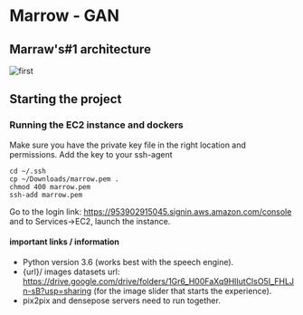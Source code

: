 # Marrow - GAN

## Marraw's#1 architecture
![first](https://i.imgur.com/8VvJ57J.jpg)

## Starting the project

### Running the EC2 instance and dockers

Make sure you have the private key file in the right location and permissions. Add the key to your ssh-agent
```
cd ~/.ssh
cp ~/Downloads/marrow.pem .
chmod 400 marrow.pem
ssh-add marrow.pem
```
Go to the login link: https://953902915045.signin.aws.amazon.com/console and to Services->EC2, launch the instance.

#### important links / information
- Python version 3.6 (works best with the speech engine). 
- {url}/ images datasets url: https://drive.google.com/drive/folders/1Gr6_H00FaXq9HlIutClsO5I_FHLJn-sB?usp=sharing (for the image slider that starts the experience). 
- pix2pix and densepose servers need to run together. 



